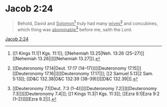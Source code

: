 # Jacob 2:24

> Behold, David and <u>Solomon</u>[^a] truly had many <u>wives</u>[^b] and concubines, which thing was <u>abominable</u>[^c] before me, saith the Lord.

[Jacob 2:24](https://www.churchofjesuschrist.org/study/scriptures/bofm/jacob/2?lang=eng&id=p24#p24)


[^a]: [[1 Kings 11.1|1 Kgs. 11:1]]; [[Nehemiah 13.25|Neh. 13:26 (25–27)]][[Nehemiah 13.26|]][[Nehemiah 13.27|]].  
[^b]: [[Deuteronomy 17.14|Deut. 17:17 (14–17)]][[Deuteronomy 17.15|]][[Deuteronomy 17.16|]][[Deuteronomy 17.17|]]; [[2 Samuel 5.13|2 Sam. 5:13]]; [[D&C 132.38|D&C 132:39 (38–39)]][[D&C 132.39|]].  
[^c]: [[Deuteronomy 7.1|Deut. 7:3 (1–4)]][[Deuteronomy 7.2|]][[Deuteronomy 7.3|]][[Deuteronomy 7.4|]]; [[1 Kings 11.3|1 Kgs. 11:3]]; [[Ezra 9.1|Ezra 9:2 (1–2)]][[Ezra 9.2|]].  
